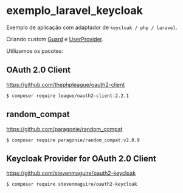 # exemplo_laravel_keycloak
Exemplo de aplicação com adaptador de ```keycloak / php / laravel```.

Criando custom [Guard](https://github.com/ceciliarb/exemplo_laravel_keycloak/blob/master/app/Services/Auth/KeycloakGuard.php) e [UserProvider](https://github.com/ceciliarb/exemplo_laravel_keycloak/blob/master/app/Extensions/KeycloakUserProvider.php).

Utilizamos os pacotes:

## OAuth 2.0 Client

https://github.com/thephpleague/oauth2-client

```
$ composer require league/oauth2-client:2.2.1
```

## random_compat

https://github.com/paragonie/random_compat

```
$ composer require paragonie/random_compat:v2.0.9
```

## Keycloak Provider for OAuth 2.0 Client

https://github.com/stevenmaguire/oauth2-keycloak

```
$ composer require stevenmaguire/oauth2-keycloak
```

